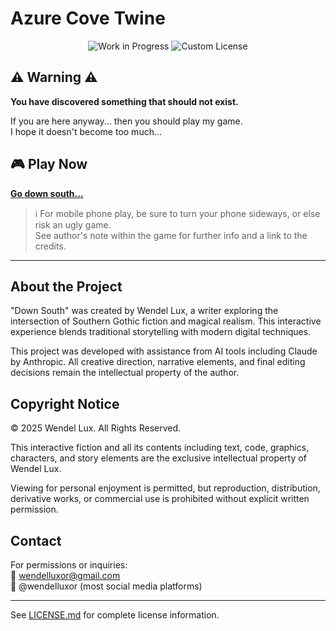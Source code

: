 # Azure Cove Twine

<div align="center">
  <img src="https://img.shields.io/badge/Status-Work%20In%20Progress-yellow" alt="Work in Progress">
  <img src="https://img.shields.io/badge/License-Custom-red" alt="Custom License">
</div>

## ⚠️ Warning ⚠️

**You have discovered something that should not exist.**

If you are here anyway... then you should play my game.  
I hope it doesn't become too much...

## 🎮 Play Now

**[Go down south...](https://wendellux.github.io/wendelluxor/)**

> ℹ️ For mobile phone play, be sure to turn your phone sideways, or else risk an ugly game.  
> See author's note within the game for further info and a link to the credits.

---

## About the Project

"Down South" was created by Wendel Lux, a writer exploring the intersection of Southern Gothic fiction and magical realism. This interactive experience blends traditional storytelling with modern digital techniques.

This project was developed with assistance from AI tools including Claude by Anthropic. All creative direction, narrative elements, and final editing decisions remain the intellectual property of the author.

## Copyright Notice

© 2025 Wendel Lux. All Rights Reserved.

This interactive fiction and all its contents including text, code, graphics, characters, and story elements are the exclusive intellectual property of Wendel Lux.

Viewing for personal enjoyment is permitted, but reproduction, distribution, derivative works, or commercial use is prohibited without explicit written permission.

## Contact

For permissions or inquiries:  
📧 wendelluxor@gmail.com  
🔗 @wendelluxor (most social media platforms)

---

See [LICENSE.md](LICENSE.md) for complete license information.
